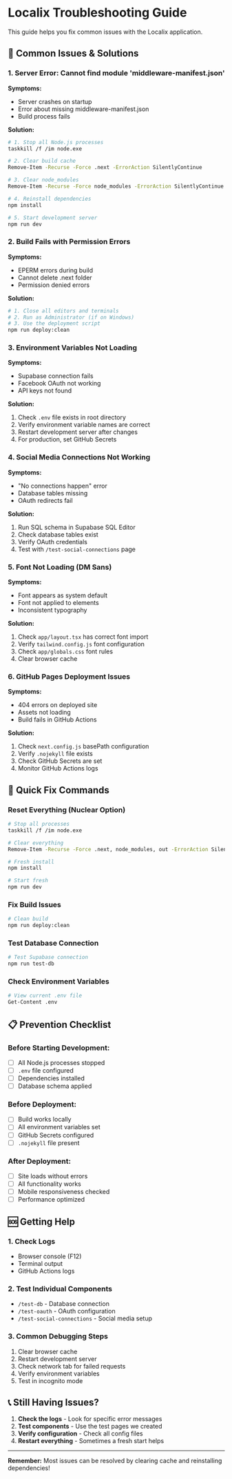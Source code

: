 # Localix Troubleshooting Guide

This guide helps you fix common issues with the Localix application.

## 🚨 **Common Issues & Solutions**

### **1. Server Error: Cannot find module 'middleware-manifest.json'**

**Symptoms:**
- Server crashes on startup
- Error about missing middleware-manifest.json
- Build process fails

**Solution:**
```bash
# 1. Stop all Node.js processes
taskkill /f /im node.exe

# 2. Clear build cache
Remove-Item -Recurse -Force .next -ErrorAction SilentlyContinue

# 3. Clear node_modules
Remove-Item -Recurse -Force node_modules -ErrorAction SilentlyContinue

# 4. Reinstall dependencies
npm install

# 5. Start development server
npm run dev
```

### **2. Build Fails with Permission Errors**

**Symptoms:**
- EPERM errors during build
- Cannot delete .next folder
- Permission denied errors

**Solution:**
```bash
# 1. Close all editors and terminals
# 2. Run as Administrator (if on Windows)
# 3. Use the deployment script
npm run deploy:clean
```

### **3. Environment Variables Not Loading**

**Symptoms:**
- Supabase connection fails
- Facebook OAuth not working
- API keys not found

**Solution:**
1. Check `.env` file exists in root directory
2. Verify environment variable names are correct
3. Restart development server after changes
4. For production, set GitHub Secrets

### **4. Social Media Connections Not Working**

**Symptoms:**
- "No connections happen" error
- Database tables missing
- OAuth redirects fail

**Solution:**
1. Run SQL schema in Supabase SQL Editor
2. Check database tables exist
3. Verify OAuth credentials
4. Test with `/test-social-connections` page

### **5. Font Not Loading (DM Sans)**

**Symptoms:**
- Font appears as system default
- Font not applied to elements
- Inconsistent typography

**Solution:**
1. Check `app/layout.tsx` has correct font import
2. Verify `tailwind.config.js` font configuration
3. Check `app/globals.css` font rules
4. Clear browser cache

### **6. GitHub Pages Deployment Issues**

**Symptoms:**
- 404 errors on deployed site
- Assets not loading
- Build fails in GitHub Actions

**Solution:**
1. Check `next.config.js` basePath configuration
2. Verify `.nojekyll` file exists
3. Check GitHub Secrets are set
4. Monitor GitHub Actions logs

## 🔧 **Quick Fix Commands**

### **Reset Everything (Nuclear Option)**
```bash
# Stop all processes
taskkill /f /im node.exe

# Clear everything
Remove-Item -Recurse -Force .next, node_modules, out -ErrorAction SilentlyContinue

# Fresh install
npm install

# Start fresh
npm run dev
```

### **Fix Build Issues**
```bash
# Clean build
npm run deploy:clean
```

### **Test Database Connection**
```bash
# Test Supabase connection
npm run test-db
```

### **Check Environment Variables**
```bash
# View current .env file
Get-Content .env
```

## 📋 **Prevention Checklist**

### **Before Starting Development:**
- [ ] All Node.js processes stopped
- [ ] `.env` file configured
- [ ] Dependencies installed
- [ ] Database schema applied

### **Before Deployment:**
- [ ] Build works locally
- [ ] All environment variables set
- [ ] GitHub Secrets configured
- [ ] `.nojekyll` file present

### **After Deployment:**
- [ ] Site loads without errors
- [ ] All functionality works
- [ ] Mobile responsiveness checked
- [ ] Performance optimized

## 🆘 **Getting Help**

### **1. Check Logs**
- Browser console (F12)
- Terminal output
- GitHub Actions logs

### **2. Test Individual Components**
- `/test-db` - Database connection
- `/test-oauth` - OAuth configuration
- `/test-social-connections` - Social media setup

### **3. Common Debugging Steps**
1. Clear browser cache
2. Restart development server
3. Check network tab for failed requests
4. Verify environment variables
5. Test in incognito mode

## 📞 **Still Having Issues?**

1. **Check the logs** - Look for specific error messages
2. **Test components** - Use the test pages we created
3. **Verify configuration** - Check all config files
4. **Restart everything** - Sometimes a fresh start helps

---

**Remember:** Most issues can be resolved by clearing cache and reinstalling dependencies! 